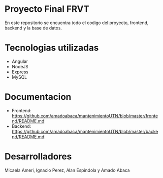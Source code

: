 # Proyecto Final FRVT
En este repositorio se encuentra todo el codigo del proyecto, frontend, backend y la base de datos.

# Tecnologias utilizadas
- Angular
- NodeJS
- Express
- MySQL

# Documentacion
* Frontend: https://github.com/amadoabaca/mantenimientoUTN/blob/master/frontend/README.md
* Backend: https://github.com/amadoabaca/mantenimientoUTN/blob/master/backend/README.md

# Desarrolladores
Micaela Ameri, Ignacio Perez, Alan Espindola y Amado Abaca
